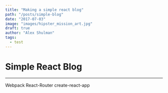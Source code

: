 ```yaml
---
title: "Making a simple react blog"
path: "/posts/simple-blog"
date: "2017-07-03"
image: "images/hipster_mission_art.jpg"
draft: true
author: "Alex Shulman"
tags:
  - test
---
```


# Simple React Blog
------

Webpack
React-Router
create-react-app

